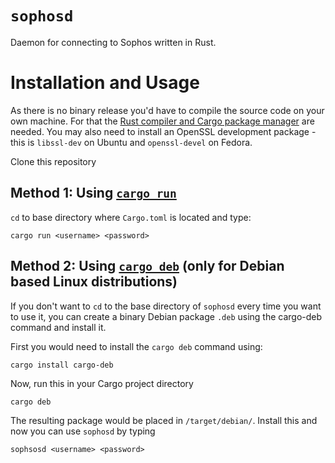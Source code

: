 # `sophosd`

Daemon for connecting to Sophos written in Rust.

# Installation and Usage

As there is no binary release you'd have to compile the source code on your own machine. For that the [Rust compiler and Cargo package manager](https://www.rust-lang.org/learn/get-started) are needed. You may also need to install an OpenSSL development package - this is `libssl-dev` on Ubuntu and `openssl-devel` on Fedora.

Clone this repository

## Method 1: Using [`cargo run`](https://doc.rust-lang.org/cargo/commands/cargo-run.html)

`cd` to base directory where `Cargo.toml` is located and type:

```cargo run <username> <password> ```

## Method 2: Using [`cargo deb`](https://docs.rs/cargo-deb/1.21.1/cargo_deb/) (only for Debian based Linux distributions)

If you don't want to `cd` to the base directory of `sophosd` every time you want to use it, you can create a binary Debian package `.deb` using the cargo-deb command and install it.

First you would need to install the `cargo deb` command using:

```cargo install cargo-deb```

Now, run this in your Cargo project directory

```cargo deb```

The resulting package would be placed in `/target/debian/`. Install this and now you can use `sophosd` by typing

```sophsosd <username> <password>```
